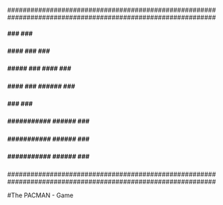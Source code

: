######################################################
######################################################
#####             ###             ###             ####
#####     ####    ###             ###            #####
#####     #####   ###     ####    ###     ############
#####     ####    ###    ######   ###    #############
#####             ###             ###    #############
#####     ###########    ######   ###     ############
#####     ###########    ######   ###            #####
#####     ###########    ######   ###             ####
######################################################
######################################################

#The PACMAN - Game
